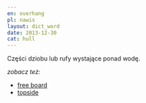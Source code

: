 ```yaml
---
en: overhang
pl: nawis
layout: dict_word
date: 2013-12-30
cat: hull
---
```


Części dziobu lub rufy wystające ponad wodę.

*zobacz też:*

* [free board](/dict/free-board/)
* [topside](/dict/t/topside/)